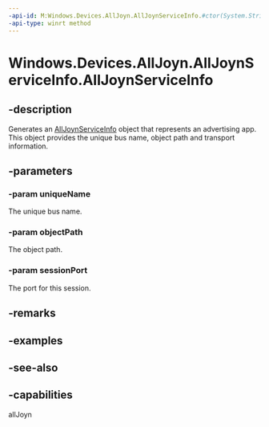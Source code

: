 ```yaml
---
-api-id: M:Windows.Devices.AllJoyn.AllJoynServiceInfo.#ctor(System.String,System.String,System.UInt16)
-api-type: winrt method
---
```


<!-- Method syntax
public AllJoynServiceInfo(System.String uniqueName, System.String objectPath, System.UInt16 sessionPort)
-->

# Windows.Devices.AllJoyn.AllJoynServiceInfo.AllJoynServiceInfo

## -description
Generates an [AllJoynServiceInfo](alljoynserviceinfo.md) object that represents an advertising app. This object provides the unique bus name, object path and transport information.

## -parameters
### -param uniqueName
The unique bus name.

### -param objectPath
The object path.

### -param sessionPort
The port for this session.

## -remarks

## -examples

## -see-also


## -capabilities
allJoyn